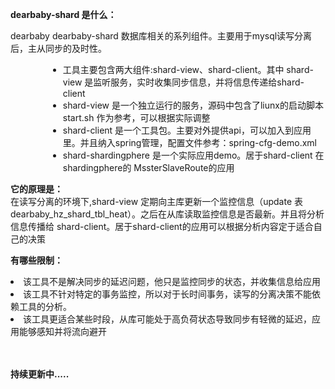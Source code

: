 
   <strong>dearbaby-shard 是什么：</strong>
   <p>dearbaby dearbaby-shard 数据库相关的系列组件。主要用于mysql读写分离后，主从同步的及时性。
   <ul style='margin-left:60px;'>
   <li>工具主要包含两大组件:shard-view、shard-client。其中 shard-view 是监听服务，实时收集同步信息，并将信息传递给shard-client</li>
   <li>shard-view 是一个独立运行的服务，源码中包含了liunx的启动脚本start.sh 作为参考，可以根据实际调整 </li>
   <li>shard-client 是一个工具包。主要对外提供api，可以加入到应用里。并且纳入spring管理，配置文件参考：spring-cfg-demo.xml</li>
   <li>shard-shardingphere 是一个实际应用demo。居于shard-client 在 shardingphere的 MssterSlaveRoute的应用</li>
   </ul>
   </p>
   
   <p>
   <strong>它的原理是：</strong><br/> 
   在读写分离的环境下,shard-view 定期向主库更新一个监控信息（update 表 dearbaby_hz_shard_tbl_heat）。之后在从库读取监控信息是否最新。并且将分析信息传播给
   shard-client。居于shard-client的应用可以根据分析内容定于适合自己的决策
   </p>
   
    
   <strong>有哪些限制：</strong>
   <li>该工具不是解决同步的延迟问题，他只是监控同步的状态，并收集信息给应用</li>
   <li>该工具不针对特定的事务监控，所以对于长时间事务，读写的分离决策不能依赖工具的分析。</li>
   <li>该工具更适合某些时段，从库可能处于高负荷状态导致同步有轻微的延迟，应用能够感知并将流向避开</li>
   <br/><br/>
   
   <strong>持续更新中.....</strong>
